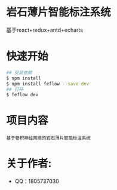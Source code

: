 # 岩石薄片智能标注系统

基于react+redux+antd+echarts

# 快速开始

``` bash
## 安装依赖
$ npm install
$ npm install feflow --save-dev
## 打开
$ feflow dev
```

# 项目内容

```
基于卷积神经网络的岩石薄片智能标注系统

```

# 关于作者:
* QQ：1805737030
